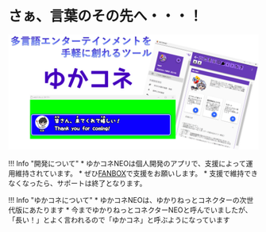 # さぁ、言葉のその先へ・・・！

![Image title](images/title02.png)

!!! Info "開発について"
    * ゆかコネNEOは個人開発のアプリで、支援によって運用維持されています。
    * ぜひ[FANBOX](https://nao.fanbox.cc/)で支援をお願いします。
    * 支援で維持できなくなったら、サポートは終了となります。

!!! Info "ゆかコネについて"
    * ゆかコネNEOは、ゆかりねっとコネクターの次世代版にあたります
    * 今までゆかりねっとコネクターNEOと呼んでいましたが、「長い！」とよく言われるので「ゆかコネ」と呼ぶようになっています
